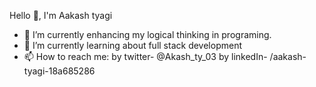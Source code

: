    Hello 👋, I'm Aakash tyagi

- 🔭 I’m currently enhancing my logical thinking in programing.
- 🌱 I’m currently learning about full stack development
- 📫 How to reach me: 
by twitter- @Akash_ty_03
by linkedIn- /aakash-tyagi-18a685286
